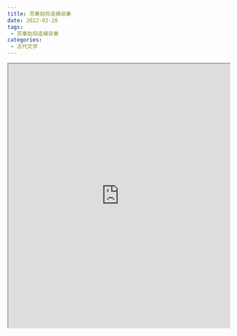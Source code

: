 ```yaml
---
title: 苏秦始将连横说秦
date: 2022-02-28
tags:
 - 苏秦始将连横说秦
categories:
 - 古代文学
---
```




<iframe src="http://localhost:8080/pdf/web/viewer.html?file=https://vkceyugu.cdn.bspapp.com/VKCEYUGU-e9075d72-0451-48df-afe1-d46932ae4554/4f13b162-14be-4c16-82d8-7f0588fd0554.pdf" width="100%" height="600px"></iframe>

